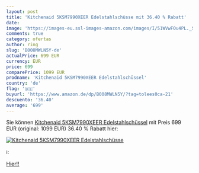 ```yaml
---
layout: post
title: 'Kitchenaid 5KSM7990XEER Edelstahlschüsse mit 36.40 % Rabatt'
date: 
image: 'https://images-eu.ssl-images-amazon.com/images/I/51WVwFOu4PL._SL200_.jpg'
comments: true
category: ofertas
author: ring
slug: 'B008MWLN5Y-de'
actualPrice: 699 EUR
currency: EUR
price: 699
comparePrice: 1099 EUR
prodname: 'Kitchenaid 5KSM7990XEER Edelstahlschüssel'
country: 'de'
flag: '🇩🇪'
buyurl: 'https://www.amazon.de/dp/B008MWLN5Y/?tag=tolees0ca-21'
descuento: '36.40'
average: '699'
---
```


Sie können [Kitchenaid 5KSM7990XEER Edelstahlschüssel](https://www.amazon.de/dp/B008MWLN5Y/?tag=tolees0ca-21) mit Preis 699 EUR (original: 1099 EUR) 36.40 % Rabatt hier:

[![Kitchenaid 5KSM7990XEER Edelstahlschüsse](https://images-eu.ssl-images-amazon.com/images/I/51WVwFOu4PL._SL200_.jpg)](https://www.amazon.de/dp/B008MWLN5Y/?tag=tolees0ca-21)

ℹ️:


[Hier!!](https://www.amazon.de/dp/B008MWLN5Y/?tag=tolees0ca-21)
